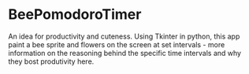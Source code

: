 # BeePomodoroTimer
An idea for productivity and cuteness. Using Tkinter in python, this app paint a bee sprite and flowers on the screen at set intervals - more information on the reasoning behind the specific time intervals and why they bost produtivity here.
